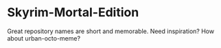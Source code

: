 # Skyrim-Mortal-Edition
Great repository names are short and memorable. Need inspiration? How about urban-octo-meme?

